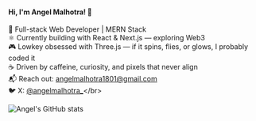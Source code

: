 #### Hi, I'm Angel Malhotra! 👋</br>

🚀 Full-stack Web Developer | MERN Stack</br>
⚛ Currently building with React & Next.js — exploring Web3</br>
🎮 Lowkey obsessed with Three.js — if it spins, flies, or glows, I probably coded it</br>
☕ Driven by caffeine, curiosity, and pixels that never align</br>
📬 Reach out: angelmalhotra1801@gmail.com</br>
🐦 X: [@angelmalhotra_](https://x.com/angelmalhotra_)</br>


![Angel's GitHub stats](https://github-readme-stats.vercel.app/api?username=angelmalhotra1801&show_icons=true&theme=radical)
